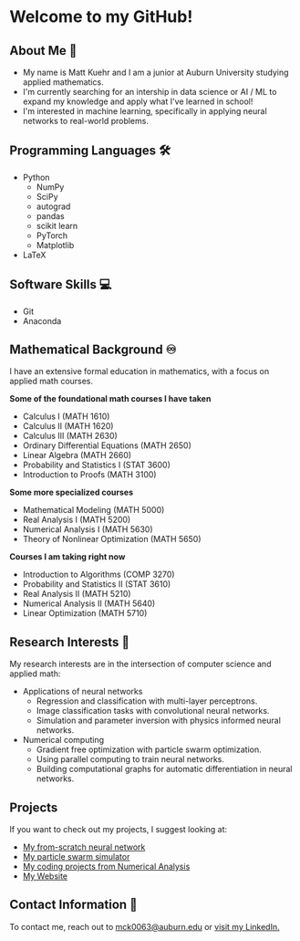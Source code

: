# Welcome to my GitHub!

## About Me 👋

- My name is Matt Kuehr and I am a junior at Auburn University studying applied mathematics.
- I'm currently searching for an intership in data science or AI / ML to expand my knowledge and apply what I've learned in school!
- I'm interested in machine learning, specifically in applying neural networks to real-world problems.

## Programming Languages 🛠️

- Python
  - NumPy
  - SciPy
  - autograd
  - pandas
  - scikit learn
  - PyTorch
  - Matplotlib
- LaTeX

## Software Skills 💻

- Git
- Anaconda

## Mathematical Background ♾️

I have an extensive formal education in mathematics, with a focus on applied math courses.

**Some of the foundational math courses I have taken**
- Calculus I (MATH 1610)
- Calculus II (MATH 1620)
- Calculus III (MATH 2630)
- Ordinary Differential Equations (MATH 2650)
- Linear Algebra (MATH 2660)
- Probability and Statistics I (STAT 3600)
- Introduction to Proofs (MATH 3100)

**Some more specialized courses**
- Mathematical Modeling (MATH 5000)
- Real Analysis I (MATH 5200)
- Numerical Analysis I (MATH 5630)
- Theory of Nonlinear Optimization (MATH 5650)

**Courses I am taking right now**
- Introduction to Algorithms (COMP 3270)
- Probability and Statistics II (STAT 3610)
- Real Analysis II (MATH 5210)
- Numerical Analysis II (MATH 5640)
- Linear Optimization (MATH 5710)

## Research Interests 🔎

My research interests are in the intersection of computer science and applied math:

- Applications of neural networks
  - Regression and classification with multi-layer perceptrons.
  - Image classification tasks with convolutional neural networks.
  - Simulation and parameter inversion with physics informed neural networks.
- Numerical computing
  - Gradient free optimization with particle swarm optimization.
  - Using parallel computing to train neural networks.
  - Building computational graphs for automatic differentiation in neural networks.

## Projects 

If you want to check out my projects, I suggest looking at:
- [My from-scratch neural network](https://github.com/MattKuehr/Neural-Network)
- [My particle swarm simulator](https://github.com/MattKuehr/MATH-5650-Project)
- [My coding projects from Numerical Analysis](https://github.com/MattKuehr/Numerical-Analysis-I)
- [My Website](https://github.com/MattKuehr/MattKuehr-Website)

## Contact Information 📧

To contact me, reach out to mck0063@auburn.edu or [visit my LinkedIn.](https://www.linkedin.com/in/matthew-kuehr-658103327/)

<!--
**MattKuehr/MattKuehr** is a ✨ _special_ ✨ repository because its `README.md` (this file) appears on your GitHub profile.

Here are some ideas to get you started:

- 🔭 I’m currently working on ...
- 🌱 I’m currently learning ...
- 👯 I’m looking to collaborate on ...
- 🤔 I’m looking for help with ...
- 💬 Ask me about ...
- 📫 How to reach me: ...
- 😄 Pronouns: ...
- ⚡ Fun fact: ...
-->
